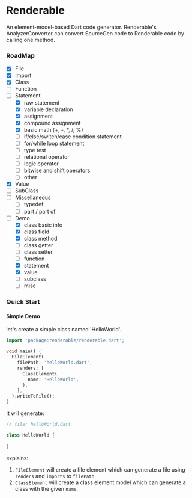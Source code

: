 # Renderable
An element-model-based Dart code generator. 
Renderable's AnalyzerConverter can convert SourceGen code to Renderable code by calling one method.

### RoadMap
- [x] File
- [x] Import
- [x] Class
- [ ] Function
- [ ] Statement
    - [x] raw statement
    - [x] variable declaration
    - [x] assignment
    - [x] compound assignment
    - [x] basic math (+, -, *, /, %)
    - [ ] if/else/switch/case condition statement
    - [ ] for/while loop statement
    - [ ] type test
    - [ ] relational operator
    - [ ] logic operator
    - [ ] bitwise and shift operators
    - [ ] other
- [x] Value
- [ ] SubClass
- [ ] Miscellaneous
    - [ ] typedef
    - [ ] part / part of
- [ ] Demo
    - [x] class basic info
    - [x] class field
    - [x] class method
    - [ ] class getter
    - [ ] class setter
    - [ ] function
    - [x] statement
    - [x] value
    - [ ] subclass
    - [ ] misc

### Quick Start

#### Simple Demo
let's create a simple class named 'HelloWorld'.

```dart
import 'package:renderable/renderable.dart';

void main() {
  FileElement(
    filePath: 'helloWorld.dart',
    renders: [
      ClassElement(
        name: 'HelloWorld',
      ),
    ],
  ).writeToFile();
}
```

It will generate:
```dart
// file: helloWorld.dart

class HelloWorld {
  
}
```

explains:
1. `FileElement` will create a file element which can generate a file using `renders` and `imports` to `filePath`.
1. `ClassElement` will create a class element model which can generate a class with the given `name`.
